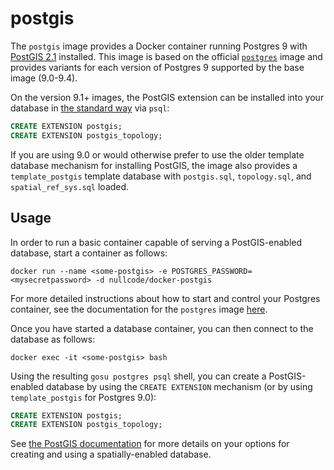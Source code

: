 # postgis

The `postgis` image provides a Docker container running Postgres 9 with
[PostGIS 2.1](http://postgis.net/docs/manual-2.1/) installed. This image is
based on the official [`postgres`](https://registry.hub.docker.com/_/postgres/)
image and provides variants for each version of Postgres 9 supported by the
base image (9.0-9.4).

On the version 9.1+ images, the PostGIS extension can be installed into your
database in [the standard way](http://postgis.net/docs/postgis_installation.html#create_new_db_extensions) via `psql`:

```SQL
CREATE EXTENSION postgis;
CREATE EXTENSION postgis_topology;
```

If you are using 9.0 or would otherwise prefer to use the older template database
mechanism for installing PostGIS, the image also provides a `template_postgis` template
database with `postgis.sql`, `topology.sql`, and `spatial_ref_sys.sql` loaded.

## Usage

In order to run a basic container capable of serving a PostGIS-enabled database,
start a container as follows:

    docker run --name <some-postgis> -e POSTGRES_PASSWORD=<mysecretpassword> -d nullcode/docker-postgis

For more detailed instructions about how to start and control your Postgres
container, see the documentation for the `postgres` image
[here](https://registry.hub.docker.com/_/postgres/).

Once you have started a database container, you can then connect to the
database as follows:

    docker exec -it <some-postgis> bash

Using the resulting `gosu postgres psql` shell, you can create a PostGIS-enabled database by
using the `CREATE EXTENSION` mechanism (or by using `template_postgis` for Postgres 9.0):

```SQL
CREATE EXTENSION postgis;
CREATE EXTENSION postgis_topology;
```

See [the PostGIS documentation](http://postgis.net/docs/postgis_installation.html#create_new_db_extensions)
for more details on your options for creating and using a spatially-enabled database.
